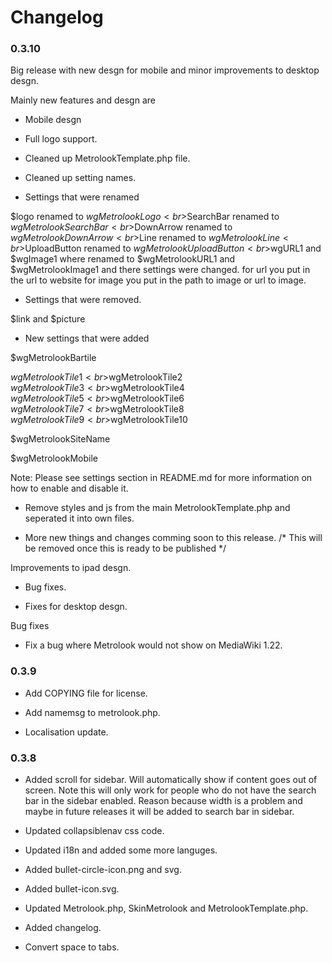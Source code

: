 Changelog
=========


### 0.3.10

Big release with new desgn for mobile and minor improvements to desktop desgn.


Mainly new features and desgn are

* Mobile desgn

* Full logo support.

* Cleaned up MetrolookTemplate.php file.

* Cleaned up setting names.

* Settings that were renamed

$logo renamed to $wgMetrolookLogo<br>$SearchBar renamed to $wgMetrolookSearchBar<br>$DownArrow renamed to $wgMetrolookDownArrow<br>$Line renamed to $wgMetrolookLine<br>$UploadButton renamed to $wgMetrolookUploadButton<br>$wgURL1 and $wgImage1 where renamed to $wgMetrolookURL1 and $wgMetrolookImage1 and there settings were changed. for url you put in the url to website for image you put in the path to image or url to image.

* Settings that were removed.

 $link and  $picture

* New settings that were added

$wgMetrolookBartile

$wgMetrolookTile1<br>$wgMetrolookTile2<br>$wgMetrolookTile3<br>$wgMetrolookTile4<br>$wgMetrolookTile5<br>$wgMetrolookTile6<br>$wgMetrolookTile7<br>$wgMetrolookTile8<br>$wgMetrolookTile9<br>$wgMetrolookTile10

$wgMetrolookSiteName

$wgMetrolookMobile



Note: Please see settings section in README.md for more information on how to enable and disable it.

* Remove styles and js from the main MetrolookTemplate.php and seperated it into own files.

* More new things and changes comming soon to this release. /* This will be removed once this is ready to be published */


Improvements to ipad desgn.

* Bug fixes.

* Fixes for desktop desgn.


Bug fixes

* Fix a bug where Metrolook would not show on MediaWiki 1.22.



### 0.3.9

* Add COPYING file for license.

* Add namemsg to metrolook.php.

* Localisation update.

### 0.3.8

* Added scroll for sidebar. Will automatically show if content goes out of screen. Note this will only work for people who do not have the search bar in the sidebar enabled. Reason because width is a problem and maybe in future releases it will be added to search bar in sidebar.

* Updated collapsiblenav css code.

* Updated i18n and added some more languges.

* Added bullet-circle-icon.png and svg.

* Added bullet-icon.svg.

* Updated Metrolook.php, SkinMetrolook and MetrolookTemplate.php.

* Added changelog.

* Convert space to tabs.
